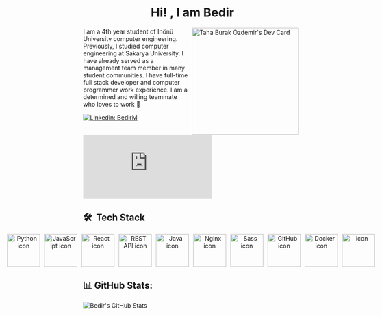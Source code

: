 <h1 align="center"> &nbsp;Hi! , I am Bedir</h1>
<a><img src="https://github.com/BedirM/BedirM/blob/main/Bedir_M%C3%BCjde_.PNG" align=right width="250" alt="Taha Burak Özdemir's Dev Card"/></a>

<p style="max-width: 300px; word-wrap: break-word;">
 I am a 4th year student of Inönü University computer engineering. Previously, I studied computer engineering at Sakarya University.
I have already served as a management team member in many student communities.
I have full-time full stack developer and computer programmer work experience.
I am a determined and willing teammate who loves to work 🙂
</p>


[![Linkedin: BedirM](https://img.shields.io/badge/-Bedir%20Müjde-blue?style=flat-square&logo=Linkedin&logoColor=white&link=https://www.linkedin.com/in/bedir-m%C3%BCjde-3a27b6221/)](https://www.linkedin.com/in/bedir-m%C3%BCjde-3a27b6221/)
[![Gmail Badge](https://img.shields.io/badge/-Bedir%20Müjde-c14438?style=flat&logo=Gmail&logoColor=white&link=mailto:bedirmujde@hotmail.com)](mailto:bedirmujde@hotmail.com)



## 🛠 &nbsp;Tech Stack
<div align="center" style="display: flex; justify-content: center; gap: 10px; align-items: center; width:100%">
    <img src="https://techstack-generator.vercel.app/python-icon.svg" alt="Python icon" width="77" height="77" />
    <img src="https://techstack-generator.vercel.app/js-icon.svg" alt="JavaScript icon" width="77" height="77" />
    <img src="https://techstack-generator.vercel.app/react-icon.svg" alt="React icon" width="77" height="77" />
    <img src="https://techstack-generator.vercel.app/restapi-icon.svg" alt="REST API icon" width="77" height="77" />
    <img src="https://techstack-generator.vercel.app/java-icon.svg" alt="Java icon" width="77" height="77" />
    <img src="https://techstack-generator.vercel.app/nginx-icon.svg" alt="Nginx icon" width="77" height="77" />
    <img src="https://techstack-generator.vercel.app/sass-icon.svg" alt="Sass icon" width="77" height="77" />
    <img src="https://techstack-generator.vercel.app/github-icon.svg" alt="GitHub icon" width="77" height="77" />
    <img src="https://techstack-generator.vercel.app/docker-icon.svg" alt="Docker icon" width="77" height="77" />    
    <img src="https://techstack-generator.vercel.app/mysql-icon.svg" alt="icon" width="77" height="77" />
</div>


## 📊 GitHub Stats:
![Bedir's GitHub Stats](https://github-readme-stats.vercel.app/api?username=BedirM&show_icons=true&theme=radical)
